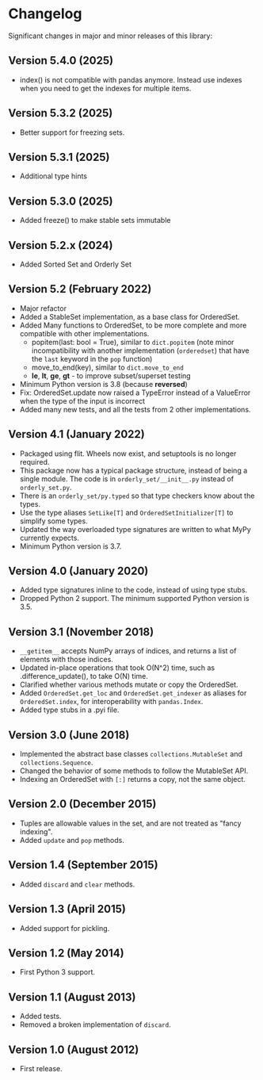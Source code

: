 # Changelog

Significant changes in major and minor releases of this library:

## Version 5.4.0 (2025)

- index() is not compatible with pandas anymore. Instead use indexes when you need to get the indexes for multiple items.

## Version 5.3.2 (2025)

- Better support for freezing sets.

## Version 5.3.1 (2025)

- Additional type hints

## Version 5.3.0 (2025)

- Added freeze() to make stable sets immutable

## Version 5.2.x (2024)

- Added Sorted Set and Orderly Set

## Version 5.2 (February 2022)

- Major refactor
- Added a StableSet implementation, as a base class for OrderedSet.
- Added Many functions to OrderedSet, to be more complete and more compatible with other implementations.
  - popitem(last: bool = True), similar to `dict.popitem` (note minor incompatibility with another implementation (`orderedset`) that have the `last` keyword in the `pop` function)
  - move_to_end(key), similar to `dict.move_to_end`
  - __le__, __lt__, __ge__, __gt__ - to improve subset/superset testing
- Minimum Python version is 3.8 (because __reversed__)
- Fix: OrderedSet.update now raised a TypeError instead of a ValueError when the type of the input is incorrect
- Added many new tests, and all the tests from 2 other implementations.

## Version 4.1 (January 2022)

- Packaged using flit. Wheels now exist, and setuptools is no longer required.
- This package now has a typical package structure, instead of being a single module. The code is in `orderly_set/__init__.py` instead of `orderly_set.py`.
- There is an `orderly_set/py.typed` so that type checkers know about the types.
- Use the type aliases `SetLike[T]` and `OrderedSetInitializer[T]` to simplify some types.
- Updated the way overloaded type signatures are written to what MyPy currently expects.
- Minimum Python version is 3.7.

## Version 4.0 (January 2020)

- Added type signatures inline to the code, instead of using type stubs.
- Dropped Python 2 support. The minimum supported Python version is 3.5.

## Version 3.1 (November 2018)

- `__getitem__` accepts NumPy arrays of indices, and returns a list of elements with those indices.
- Updated in-place operations that took O(N^2) time, such as .difference_update(), to take O(N) time.
- Clarified whether various methods mutate or copy the OrderedSet.
- Added `OrderedSet.get_loc` and `OrderedSet.get_indexer` as aliases for `OrderedSet.index`, for interoperability with `pandas.Index`.
- Added type stubs in a .pyi file.

## Version 3.0 (June 2018)

- Implemented the abstract base classes `collections.MutableSet` and `collections.Sequence`.
- Changed the behavior of some methods to follow the MutableSet API.
- Indexing an OrderedSet with `[:]` returns a copy, not the same object.

## Version 2.0 (December 2015)

- Tuples are allowable values in the set, and are not treated as "fancy indexing".
- Added `update` and `pop` methods.

## Version 1.4 (September 2015)

- Added `discard` and `clear` methods.

## Version 1.3 (April 2015)

- Added support for pickling.

## Version 1.2 (May 2014)

- First Python 3 support.

## Version 1.1 (August 2013)

- Added tests.
- Removed a broken implementation of `discard`.

## Version 1.0 (August 2012)

- First release.

